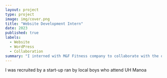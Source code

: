 ```yaml
---
layout: project
type: project
image: img/cover.png
title: "Website Development Intern"
date: 2023
published: true
labels:
  - Website
  - WordPress
  - Collaboration
summary: "I interned with M&F Fitness company to collaborate with the owner and create a new website for them."
---
```


I was recruited by a start-up ran by local boys who attend UH Manoa
